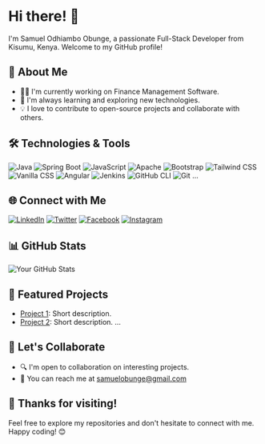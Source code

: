 # Hi there! 👋

I'm Samuel Odhiambo Obunge, a passionate Full-Stack Developer from Kisumu, Kenya. Welcome to my GitHub profile!

## 🚀 About Me

- 👨‍💻 I'm currently working on Finance Management Software.
- 🌱 I'm always learning and exploring new technologies.
- 💡 I love to contribute to open-source projects and collaborate with others.

## 🛠️ Technologies & Tools

![Java](https://img.shields.io/badge/-Java-007396?style=flat&logo=java&logoColor=white)
![Spring Boot](https://img.shields.io/badge/-Spring%20Boot-6DB33F?style=flat&logo=spring&logoColor=white)
![JavaScript](https://img.shields.io/badge/-JavaScript-F7DF1E?style=flat&logo=javascript&logoColor=black)
![Apache](https://img.shields.io/badge/-Apache-D22128?style=flat&logo=apache&logoColor=white)
![Bootstrap](https://img.shields.io/badge/-Bootstrap-7952B3?style=flat&logo=bootstrap&logoColor=white)
![Tailwind CSS](https://img.shields.io/badge/-Tailwind%20CSS-38B2AC?style=flat&logo=tailwind-css&logoColor=white)
![Vanilla CSS](https://img.shields.io/badge/-Vanilla%20CSS-1572B6?style=flat&logo=css3&logoColor=white)
![Angular](https://img.shields.io/badge/-Angular-DD0031?style=flat&logo=angular&logoColor=white)
![Jenkins](https://img.shields.io/badge/-Jenkins-D24939?style=flat&logo=jenkins&logoColor=white)
![GitHub CLI](https://img.shields.io/badge/-GitHub%20CLI-181717?style=flat&logo=github&logoColor=white)
![Git](https://img.shields.io/badge/-Git-F05032?style=flat&logo=git&logoColor=white)
...

## 🌐 Connect with Me

[![LinkedIn](https://img.shields.io/badge/-LinkedIn-0077B5?style=flat&logo=linkedin&logoColor=white)](https://www.linkedin.com/in/sobunge/)
[![Twitter](https://img.shields.io/badge/-Twitter-1DA1F2?style=flat&logo=twitter&logoColor=white)](https://twitter.com/SObunge)
[![Facebook](https://img.shields.io/badge/-Facebook-1877F2?style=flat&logo=facebook&logoColor=white)](https://www.facebook.com/Sobunge)
[![Instagram](https://img.shields.io/badge/-Instagram-E4405F?style=flat&logo=instagram&logoColor=white)](https://www.instagram.com/s_obunge/)

## 📊 GitHub Stats

![Your GitHub Stats](https://github-readme-stats.vercel.app/api?username=Sobunge&show_icons=true&hide_border=true)

## 🚀 Featured Projects

- [Project 1](https://github.com/yourusername/project1): Short description.
- [Project 2](https://github.com/yourusername/project2): Short description.
...

## 🤝 Let's Collaborate

- 🔍 I'm open to collaboration on interesting projects.
- 📧 You can reach me at samuelobunge@gmail.com

## 🎉 Thanks for visiting!

Feel free to explore my repositories and don't hesitate to connect with me. Happy coding! 😊
